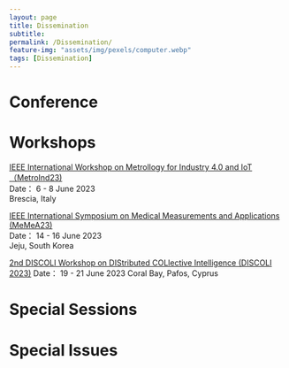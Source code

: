 ```yaml
---
layout: page
title: Dissemination
subtitle:  
permalink: /Dissemination/
feature-img: "assets/img/pexels/computer.webp"
tags: [Dissemination]
---
```


# Conference


# Workshops

[IEEE International Workshop on Metrollogy for Industry 4.0 and IoT （MetroInd23)](https://www.metroind40iot.org/)  
Date： 6 - 8 June 2023  
Brescia, Italy  
    
[IEEE International Symposium on Medical Measurements and Applications (MeMeA23)](https://memea2023.ieee-ims.org/)  
Date： 14 - 16 June 2023  
Jeju, South Korea  

[2nd DISCOLI Workshop on DIStributed COLlective Intelligence (DISCOLI 2023)](https://discoli-workshop.github.io/2023/)
Date： 19 - 21 June 2023
Coral Bay, Pafos, Cyprus




# Special Sessions
  


# Special Issues
